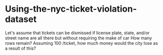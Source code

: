 # Using-the-nyc-ticket-violation-dataset
Let's assume that tickets can be dismissed if license plate, state, and/or street name are all there but without requiring the make of car How many rows remain? Assuming 100 /ticket, how much money would the city lose as a result of this?
